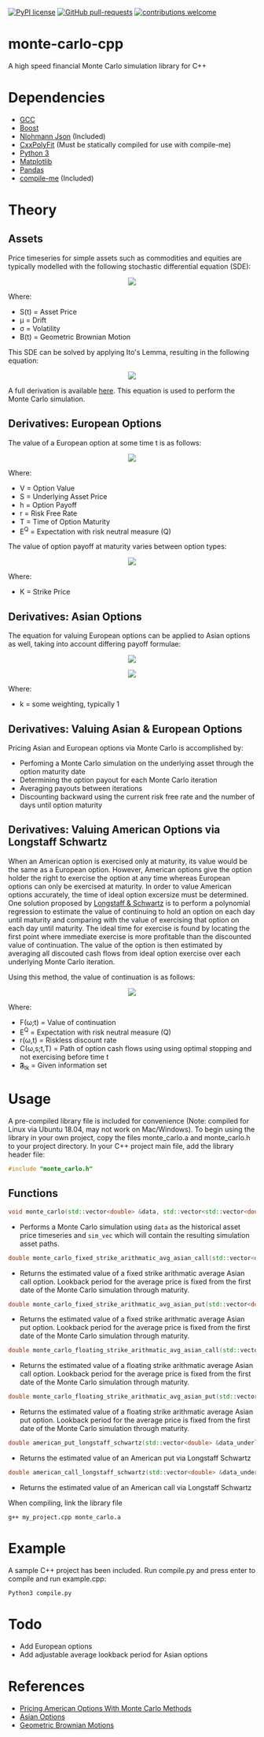 [![PyPI license](https://img.shields.io/pypi/l/ansicolortags.svg)](https://pypi.python.org/pypi/ansicolortags/) [![GitHub pull-requests](https://img.shields.io/github/issues-pr/Naereen/StrapDown.js.svg)](https://GitHub.com/Naereen/StrapDown.js/pull/) [![contributions welcome](https://img.shields.io/badge/contributions-welcome-brightgreen.svg?style=flat)](https://github.com/dwyl/esta/issues) 

# monte-carlo-cpp
A high speed financial Monte Carlo simulation library for C++

# Dependencies

* [GCC](https://gcc.gnu.org/)
* [Boost](https://www.boost.org/)
* [Nlohmann Json](https://github.com/nlohmann/json) (Included)
* [CxxPolyFit](https://github.com/LLNL/CxxPolyFit) (Must be statically compiled for use with compile-me)
* [Python 3](https://www.python.org/)
* [Matplotlib](https://github.com/matplotlib/matplotlib)
* [Pandas](https://github.com/pandas-dev/pandas)
* [compile-me](https://github.com/cnaimo/compile-me) (Included)

# Theory
## Assets
Price timeseries for simple assets such as commodities and equities are typically modelled with the following stochastic differential equation (SDE):

<p align="center">
  <img src="https://latex.codecogs.com/gif.latex?\LARGE&space;dS(t)&space;=&space;\mu&space;S(t)dt&space;&plus;&space;\sigma&space;S(t)B(t)">
</p>

Where:
- S(t) = Asset Price
- μ = Drift
- σ = Volatility
- B(t) = Geometric Brownian Motion

This SDE can be solved by applying Ito's Lemma, resulting in the following equation:

<p align="center">
  <img src="https://latex.codecogs.com/gif.latex?\LARGE&space;S(t)&space;=&space;S(0)e^{(\mu&space;-&space;\frac{1}{2}\sigma&space;^{2})t&space;&plus;&space;\sigma&space;B(t)}">
</p>

A full derivation is available [here](https://www.quantstart.com/articles/Geometric-Brownian-Motion/). This equation is used to perform the Monte Carlo simulation.

## Derivatives: European Options

The value of a European option at some time t is as follows:

<p align="center">
  <img src="https://latex.codecogs.com/gif.latex?\LARGE&space;V(S(t),t)&space;=&space;\mathbb{E}^{Q}\left&space;[&space;h(S(T),T))exp\left&space;(-&space;\int_{t}^{T}r(s)ds\right&space;)&space;\right&space;]">
</p>

Where:
- V = Option Value
- S = Underlying Asset Price
- h = Option Payoff
- r = Risk Free Rate
- T = Time of Option Maturity
- E<sup>Q</sup> = Expectation with risk neutral measure (Q)

The value of option payoff at maturity varies between option types:

<p align="center">
  <img src="https://latex.codecogs.com/gif.latex?\LARGE&space;h(S(T),T)&space;=&space;\left\{\begin{matrix}&space;max\left&space;[&space;S(T)-K,0&space;\right&space;],&space;&&space;for\,call\,option&space;\\&space;max\left&space;[&space;K-S(T),0&space;\right&space;],&space;&&space;for\,put\,option&space;\end{matrix}\right.">
</p>

Where:
- K = Strike Price

## Derivatives: Asian Options

The equation for valuing European options can be applied to Asian options as well, taking into account differing payoff formulae:

<p align="center">
  <img src="https://latex.codecogs.com/gif.latex?\LARGE&space;V(S(t),t)&space;=&space;\mathbb{E}^{Q}\left&space;[&space;h(S(t,T),T))exp\left&space;(-&space;\int_{t}^{T}r(s)ds\right&space;)&space;\right&space;]">
</p>
<p align="center">
  <img src="https://latex.codecogs.com/gif.latex?\large&space;h(S(t,T),T)&space;=&space;\left\{\begin{matrix}&space;max\left&space;[&space;\frac{1}{T}(&space;\int_{0}^{T}S(t)dt)-K,&space;0\right&space;],&space;&&space;for\,fixed\,strike\,arithmatic\,mean\,call\,option&space;\\&space;max\left&space;[K&space;-&space;\frac{1}{T}(&space;\int_{0}^{T}S(t)dt),&space;0\right&space;],&space;&&space;for\,fixed\,strike\,arithmatic\,mean\,put\,option&space;\\&space;max\left&space;[&space;S(T)-\frac{k}{T}(&space;\int_{0}^{T}S(t)dt),0&space;\right&space;],&space;&&space;for\,floating\,strike\,arithmatic\,mean\,call\,option\\&space;max\left&space;[\frac{k}{T}(&space;\int_{0}^{T}S(t)dt)-S(T),0&space;\right&space;],&space;&&space;for\,floating\,strike\,arithmatic\,mean\,put\,option&space;\end{matrix}\right.">
</p>

Where:
- k = some weighting, typically 1

## Derivatives: Valuing Asian & European Options

Pricing Asian and European options via Monte Carlo is accomplished by:
- Perfoming a Monte Carlo simulation on the underlying asset through the option maturity date
- Determining the option payout for each Monte Carlo iteration
- Averaging payouts between iterations
- Discounting backward using the current risk free rate and the number of days until option maturity

## Derivatives: Valuing American Options via Longstaff Schwartz

When an American option is exercised only at maturity, its value would be the same as a European option. However, American options give the option holder the right to exercise the option at any time whereas European options can only be exercised at maturity. In order to value American options accurately, the time of ideal option excersize must be determined. One solution proposed by [Longstaff & Schwartz](https://people.math.ethz.ch/~hjfurrer/teaching/LongstaffSchwartzAmericanOptionsLeastSquareMonteCarlo.pdf) is to perform a polynomial regression to estimate the value of continuing to hold an option on each day until maturity and comparing with the value of exercising that option on each day until maturity. The ideal time for exercise is found by locating the first point where immediate exercise is more profitable than the discounted value of continuation. The value of the option is then estimated by averaging all discouted cash flows from ideal option exercise over each underlying Monte Carlo iteration.

Using this method, the value of continuation is as follows:
<p align="center">
  <img src="https://latex.codecogs.com/gif.latex?\LARGE&space;F(\omega&space;;t_{_k})&space;=&space;\mathbb{E}^{Q}\left&space;[&space;\sum_{j=k&plus;1}^{K}&space;exp\left&space;(-&space;\int_{t_{k}}^{t_{j}}r(\omega,s)ds&space;\right)C(\omega&space;,t_{j};t_{k},T)|\mathfrak{F}_{\textup{tk}}\right&space;]">
</p>

Where:
- F(ω;t) = Value of continuation
- E<sup>Q</sup> = Expectation with risk neutral measure (Q)
- r(ω,t) = Riskless discount rate
- C(ω,s;t,T) = Path of option cash flows using using optimal stopping and not exercising before time t
- 𝕱<sub>tk</sub> = Given information set

# Usage

A pre-compiled library file is included for convenience (Note: compiled for Linux via Ubuntu 18.04, may not work on Mac/Windows). To begin using the library in your own project, copy the files monte_carlo.a and monte_carlo.h to your project directory. In your C++ project main file, add the library header file:

```c++
#include "monte_carlo.h"
```
## Functions

```c++
void monte_carlo(std::vector<double> &data, std::vector<std::vector<double> > &sim_vec, int sim_len, const int iterations)
```
- Performs a Monte Carlo simulation using ```data``` as the historical asset price timeseries and ```sim_vec``` which will contain the resulting simulation asset paths.


```c++
double monte_carlo_fixed_strike_arithmatic_avg_asian_call(std::vector<double> &data_underlying, const double strike, const double risk_free_rate, const int days_to_exp, const int iterations=100000)
```
- Returns the estimated value of a fixed strike arithmatic average Asian call option. Lookback period for the average price is fixed from the first date of the Monte Carlo simulation through maturity.

```c++
double monte_carlo_fixed_strike_arithmatic_avg_asian_put(std::vector<double> &data_underlying, const double strike, const double risk_free_rate, const int days_to_exp, const int iterations=100000)
```
- Returns the estimated value of a fixed strike arithmatic average Asian put option. Lookback period for the average price is fixed from the first date of the Monte Carlo simulation through maturity.


```c++
double monte_carlo_floating_strike_arithmatic_avg_asian_call(std::vector<double> &data_underlying, const double strike, const double risk_free_rate, const int days_to_exp, const int iterations=100000)
```
- Returns the estimated value of a floating strike arithmatic average Asian call option. Lookback period for the average price is fixed from the first date of the Monte Carlo simulation through maturity.


```c++
double monte_carlo_floating_strike_arithmatic_avg_asian_put(std::vector<double> &data_underlying, const double strike, const double risk_free_rate, const int days_to_exp, const int iterations=100000)
```
- Returns the estimated value of a floating strike arithmatic average Asian put option. Lookback period for the average price is fixed from the first date of the Monte Carlo simulation through maturity.

```c++
double american_put_longstaff_schwartz(std::vector<double> &data_underlying, const double strike, const double risk_free_rate, const int days_to_exp, const int iterations=100000)
```
- Returns the estimated value of an American put via Longstaff Schwartz

```c++
double american_call_longstaff_schwartz(std::vector<double> &data_underlying, const double strike, const double risk_free_rate, const int days_to_exp, const int iterations=100000)
```
- Returns the estimated value of an American call via Longstaff Schwartz


When compiling, link the library file
```
g++ my_project.cpp monte_carlo.a
```

# Example
A sample C++ project has been included. Run compile.py and press enter to compile and run example.cpp:

```
Python3 compile.py
```

# Todo
- Add European options
- Add adjustable average lookback period for Asian options


# References
- [Pricing American Options With Monte Carlo Methods](https://www.maths.ox.ac.uk/system/files/attachments/TT18_dissertation_1000246.pdf)
- [Asian Options](https://en.wikipedia.org/wiki/Asian_option)
- [Geometric Brownian Motions](https://www.quantstart.com/articles/Geometric-Brownian-Motion/)

